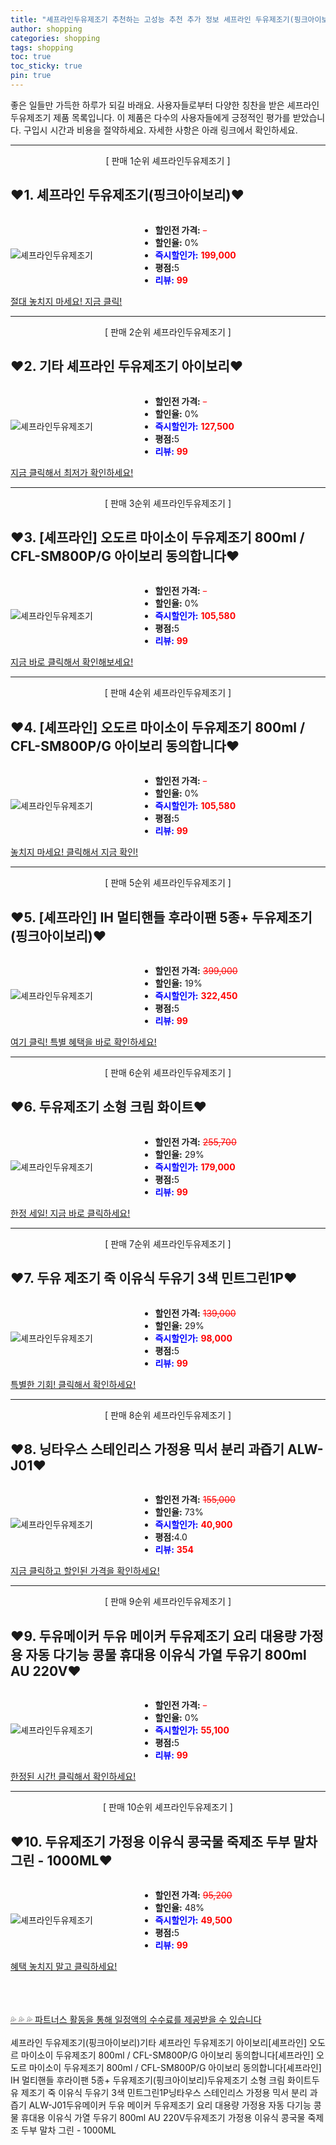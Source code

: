 ```yaml
---
title: "셰프라인두유제조기 추천하는 고성능 추천 추가 정보 셰프라인 두유제조기(핑크아이보리)"
author: shopping
categories: shopping
tags: shopping
toc: true
toc_sticky: true
pin: true
---
```

좋은 일들만 가득한 하루가 되길 바래요. 사용자들로부터 다양한 칭찬을 받은 셰프라인두유제조기 제품 목록입니다. 이 제품은 다수의 사용자들에게 긍정적인 평가를 받았습니다. 구입시 시간과 비용을 절약하세요. 자세한 사항은 아래 링크에서 확인하세요.

---
<p class="toplist" style="margin: 0 auto; display: block; width: fit-content;">[ 판매 1순위 셰프라인두유제조기 ]</p>

<h2><strong>❤️1. 셰프라인 두유제조기(핑크아이보리)❤️</strong></h2>

<div style="display: flex; align-items: center;">
    <div style="flex: 0.4;">
        <img src="https://thumbnail8.coupangcdn.com/thumbnails/remote/230x230ex/image/vendor_inventory/a62e/294e1e52489c390446eecffec5c7466e07e4f6c3faffe247c0e4c57d1872.jpg" alt="셰프라인두유제조기" style="max-width: 100%;">
    </div>
    <div style="flex: 0.6; margin-left: 10px;">
        <ul>
            <li><strong>할인전 가격:</strong> <del style="color: red;">-</del></li>
            <li><strong>할인율:</strong> 0%</li>
            <li><span style='color:blue'><strong>즉시할인가:</strong></span> <span style='color:red'><strong>199,000</strong></span></li>
            <li><strong>평점:</strong>5</li>
            <li><span style='color:blue'><strong>리뷰:</strong></span> <span style='color:red'><strong>99</strong></span></li>
        </ul>
    </div>
</div>
<div class="center">
    <a href="https://William4Davisa.github.io?lptag=AF9450613&subid=githubio&pageKey=7910836588&traceid=V0-153&itemId=21705566660&vendorItemId=88755015743" class="myButton">
        절대 놓치지 마세요! 지금 클릭!
    </a>
</div>


---
<p class="toplist" style="margin: 0 auto; display: block; width: fit-content;">[ 판매 2순위 셰프라인두유제조기 ]</p>

<h2><strong>❤️2. 기타 셰프라인 두유제조기 아이보리❤️</strong></h2>

<div style="display: flex; align-items: center;">
    <div style="flex: 0.4;">
        <img src="https://thumbnail6.coupangcdn.com/thumbnails/remote/230x230ex/image/vendor_inventory/9ff1/911c0290f66f7c32654efbe2f0ae0bc4d25f4e4a2bd2e69cf077b3827f52.jpg" alt="셰프라인두유제조기" style="max-width: 100%;">
    </div>
    <div style="flex: 0.6; margin-left: 10px;">
        <ul>
            <li><strong>할인전 가격:</strong> <del style="color: red;">-</del></li>
            <li><strong>할인율:</strong> 0%</li>
            <li><span style='color:blue'><strong>즉시할인가:</strong></span> <span style='color:red'><strong>127,500</strong></span></li>
            <li><strong>평점:</strong>5</li>
            <li><span style='color:blue'><strong>리뷰:</strong></span> <span style='color:red'><strong>99</strong></span></li>
        </ul>
    </div>
</div>
<div class="center">
    <a href="https://William4Davisa.github.io?lptag=AF9450613&subid=githubio&pageKey=8129434557&traceid=V0-153&itemId=23084192317&vendorItemId=90117673220" class="myButton">
        지금 클릭해서 최저가 확인하세요!
    </a>
</div>


---
<p class="toplist" style="margin: 0 auto; display: block; width: fit-content;">[ 판매 3순위 셰프라인두유제조기 ]</p>

<h2><strong>❤️3. [셰프라인] 오도르 마이소이 두유제조기 800ml / CFL-SM800P/G 아이보리 동의합니다❤️</strong></h2>

<div style="display: flex; align-items: center;">
    <div style="flex: 0.4;">
        <img src="https://thumbnail8.coupangcdn.com/thumbnails/remote/230x230ex/image/vendor_inventory/50c7/4807b8575d69a21b032b2bc7cfada0ab9b8f557d9e76a3a7fcd4035e4333.jpg" alt="셰프라인두유제조기" style="max-width: 100%;">
    </div>
    <div style="flex: 0.6; margin-left: 10px;">
        <ul>
            <li><strong>할인전 가격:</strong> <del style="color: red;">-</del></li>
            <li><strong>할인율:</strong> 0%</li>
            <li><span style='color:blue'><strong>즉시할인가:</strong></span> <span style='color:red'><strong>105,580</strong></span></li>
            <li><strong>평점:</strong>5</li>
            <li><span style='color:blue'><strong>리뷰:</strong></span> <span style='color:red'><strong>99</strong></span></li>
        </ul>
    </div>
</div>
<div class="center">
    <a href="https://William4Davisa.github.io?lptag=AF9450613&subid=githubio&pageKey=8202184806&traceid=V0-153&itemId=23516521838&vendorItemId=90542909364" class="myButton">
        지금 바로 클릭해서 확인해보세요!
    </a>
</div>


---
<p class="toplist" style="margin: 0 auto; display: block; width: fit-content;">[ 판매 4순위 셰프라인두유제조기 ]</p>

<h2><strong>❤️4. [셰프라인] 오도르 마이소이 두유제조기 800ml / CFL-SM800P/G 아이보리 동의합니다❤️</strong></h2>

<div style="display: flex; align-items: center;">
    <div style="flex: 0.4;">
        <img src="https://thumbnail8.coupangcdn.com/thumbnails/remote/230x230ex/image/vendor_inventory/50c7/4807b8575d69a21b032b2bc7cfada0ab9b8f557d9e76a3a7fcd4035e4333.jpg" alt="셰프라인두유제조기" style="max-width: 100%;">
    </div>
    <div style="flex: 0.6; margin-left: 10px;">
        <ul>
            <li><strong>할인전 가격:</strong> <del style="color: red;">-</del></li>
            <li><strong>할인율:</strong> 0%</li>
            <li><span style='color:blue'><strong>즉시할인가:</strong></span> <span style='color:red'><strong>105,580</strong></span></li>
            <li><strong>평점:</strong>5</li>
            <li><span style='color:blue'><strong>리뷰:</strong></span> <span style='color:red'><strong>99</strong></span></li>
        </ul>
    </div>
</div>
<div class="center">
    <a href="https://William4Davisa.github.io?lptag=AF9450613&subid=githubio&pageKey=8202185265&traceid=V0-153&itemId=23516525344&vendorItemId=90542912663" class="myButton">
        놓치지 마세요! 클릭해서 지금 확인!
    </a>
</div>


---
<p class="toplist" style="margin: 0 auto; display: block; width: fit-content;">[ 판매 5순위 셰프라인두유제조기 ]</p>

<h2><strong>❤️5. [셰프라인] IH 멀티핸들 후라이팬 5종+ 두유제조기(핑크아이보리)❤️</strong></h2>

<div style="display: flex; align-items: center;">
    <div style="flex: 0.4;">
        <img src="https://thumbnail7.coupangcdn.com/thumbnails/remote/230x230ex/image/vendor_inventory/fbac/06a3e3ca432ba6865da48b2f2a4367487ab6859d5d25f1de454dfc53406b.jpg" alt="셰프라인두유제조기" style="max-width: 100%;">
    </div>
    <div style="flex: 0.6; margin-left: 10px;">
        <ul>
            <li><strong>할인전 가격:</strong> <del style="color: red;">399,000</del></li>
            <li><strong>할인율:</strong> 19%</li>
            <li><span style='color:blue'><strong>즉시할인가:</strong></span> <span style='color:red'><strong>322,450</strong></span></li>
            <li><strong>평점:</strong>5</li>
            <li><span style='color:blue'><strong>리뷰:</strong></span> <span style='color:red'><strong>99</strong></span></li>
        </ul>
    </div>
</div>
<div class="center">
    <a href="https://William4Davisa.github.io?lptag=AF9450613&subid=githubio&pageKey=7953187162&traceid=V0-153&itemId=21962508414&vendorItemId=89010259300" class="myButton">
        여기 클릭! 특별 혜택을 바로 확인하세요!
    </a>
</div>


---
<p class="toplist" style="margin: 0 auto; display: block; width: fit-content;">[ 판매 6순위 셰프라인두유제조기 ]</p>

<h2><strong>❤️6. 두유제조기 소형 크림 화이트❤️</strong></h2>

<div style="display: flex; align-items: center;">
    <div style="flex: 0.4;">
        <img src="https://thumbnail6.coupangcdn.com/thumbnails/remote/230x230ex/image/vendor_inventory/2f3b/ff3a8efc965381b3685d0ec85a9952fe2426501fa1351aea8599323c8f6a.jpg" alt="셰프라인두유제조기" style="max-width: 100%;">
    </div>
    <div style="flex: 0.6; margin-left: 10px;">
        <ul>
            <li><strong>할인전 가격:</strong> <del style="color: red;">255,700</del></li>
            <li><strong>할인율:</strong> 29%</li>
            <li><span style='color:blue'><strong>즉시할인가:</strong></span> <span style='color:red'><strong>179,000</strong></span></li>
            <li><strong>평점:</strong>5</li>
            <li><span style='color:blue'><strong>리뷰:</strong></span> <span style='color:red'><strong>99</strong></span></li>
        </ul>
    </div>
</div>
<div class="center">
    <a href="https://William4Davisa.github.io?lptag=AF9450613&subid=githubio&pageKey=8186111467&traceid=V0-153&itemId=23411080695&vendorItemId=90438169264" class="myButton">
        한정 세일! 지금 바로 클릭하세요!
    </a>
</div>


---
<p class="toplist" style="margin: 0 auto; display: block; width: fit-content;">[ 판매 7순위 셰프라인두유제조기 ]</p>

<h2><strong>❤️7. 두유 제조기 죽 이유식 두유기 3색 민트그린1P❤️</strong></h2>

<div style="display: flex; align-items: center;">
    <div style="flex: 0.4;">
        <img src="https://thumbnail10.coupangcdn.com/thumbnails/remote/230x230ex/image/vendor_inventory/a02e/3322a0bb9f3fcd6e9b3ab0dd612b230233ad351e43ebd722b52e60aca031.jpg" alt="셰프라인두유제조기" style="max-width: 100%;">
    </div>
    <div style="flex: 0.6; margin-left: 10px;">
        <ul>
            <li><strong>할인전 가격:</strong> <del style="color: red;">139,000</del></li>
            <li><strong>할인율:</strong> 29%</li>
            <li><span style='color:blue'><strong>즉시할인가:</strong></span> <span style='color:red'><strong>98,000</strong></span></li>
            <li><strong>평점:</strong>5</li>
            <li><span style='color:blue'><strong>리뷰:</strong></span> <span style='color:red'><strong>99</strong></span></li>
        </ul>
    </div>
</div>
<div class="center">
    <a href="https://William4Davisa.github.io?lptag=AF9450613&subid=githubio&pageKey=8179690607&traceid=V0-153&itemId=23382147429&vendorItemId=90573641729" class="myButton">
        특별한 기회! 클릭해서 확인하세요!
    </a>
</div>


---
<p class="toplist" style="margin: 0 auto; display: block; width: fit-content;">[ 판매 8순위 셰프라인두유제조기 ]</p>

<h2><strong>❤️8. 닝타우스 스테인리스 가정용 믹서 분리 과즙기 ALW-J01❤️</strong></h2>

<div style="display: flex; align-items: center;">
    <div style="flex: 0.4;">
        <img src="https://thumbnail10.coupangcdn.com/thumbnails/remote/230x230ex/image/vendor_inventory/27b7/f5ea63033f9d0a70e76366cbb9dc823ca3e345972126af993f142030e219.jpg" alt="셰프라인두유제조기" style="max-width: 100%;">
    </div>
    <div style="flex: 0.6; margin-left: 10px;">
        <ul>
            <li><strong>할인전 가격:</strong> <del style="color: red;">155,000</del></li>
            <li><strong>할인율:</strong> 73%</li>
            <li><span style='color:blue'><strong>즉시할인가:</strong></span> <span style='color:red'><strong>40,900</strong></span></li>
            <li><strong>평점:</strong>4.0</li>
            <li><span style='color:blue'><strong>리뷰:</strong></span> <span style='color:red'><strong>354</strong></span></li>
        </ul>
    </div>
</div>
<div class="center">
    <a href="https://William4Davisa.github.io?lptag=AF9450613&subid=githubio&pageKey=6627150673&traceid=V0-153&itemId=15093009409&vendorItemId=90721085851" class="myButton">
        지금 클릭하고 할인된 가격을 확인하세요!
    </a>
</div>


---
<p class="toplist" style="margin: 0 auto; display: block; width: fit-content;">[ 판매 9순위 셰프라인두유제조기 ]</p>

<h2><strong>❤️9. 두유메이커 두유 메이커 두유제조기 요리 대용량 가정용 자동 다기능 콩물 휴대용 이유식 가열 두유기 800ml AU 220V❤️</strong></h2>

<div style="display: flex; align-items: center;">
    <div style="flex: 0.4;">
        <img src="https://thumbnail6.coupangcdn.com/thumbnails/remote/230x230ex/image/vendor_inventory/63e5/e02143d5fd825ac80ac5d5e445b210e36ad0f51e127870140072ae32faac.jpg" alt="셰프라인두유제조기" style="max-width: 100%;">
    </div>
    <div style="flex: 0.6; margin-left: 10px;">
        <ul>
            <li><strong>할인전 가격:</strong> <del style="color: red;">-</del></li>
            <li><strong>할인율:</strong> 0%</li>
            <li><span style='color:blue'><strong>즉시할인가:</strong></span> <span style='color:red'><strong>55,100</strong></span></li>
            <li><strong>평점:</strong>5</li>
            <li><span style='color:blue'><strong>리뷰:</strong></span> <span style='color:red'><strong>99</strong></span></li>
        </ul>
    </div>
</div>
<div class="center">
    <a href="https://William4Davisa.github.io?lptag=AF9450613&subid=githubio&pageKey=8199775546&traceid=V0-153&itemId=23500560434&vendorItemId=90654671778" class="myButton">
        한정된 시간! 클릭해서 확인하세요!
    </a>
</div>


---
<p class="toplist" style="margin: 0 auto; display: block; width: fit-content;">[ 판매 10순위 셰프라인두유제조기 ]</p>

<h2><strong>❤️10. 두유제조기 가정용 이유식 콩국물 죽제조 두부 말차 그린 - 1000ML❤️</strong></h2>

<div style="display: flex; align-items: center;">
    <div style="flex: 0.4;">
        <img src="https://thumbnail7.coupangcdn.com/thumbnails/remote/230x230ex/image/vendor_inventory/1bad/dd99a6920603d15dab47e8304b7d6c5ac0b80dc4dce8072545d9a90b7f88.jpg" alt="셰프라인두유제조기" style="max-width: 100%;">
    </div>
    <div style="flex: 0.6; margin-left: 10px;">
        <ul>
            <li><strong>할인전 가격:</strong> <del style="color: red;">95,200</del></li>
            <li><strong>할인율:</strong> 48%</li>
            <li><span style='color:blue'><strong>즉시할인가:</strong></span> <span style='color:red'><strong>49,500</strong></span></li>
            <li><strong>평점:</strong>5</li>
            <li><span style='color:blue'><strong>리뷰:</strong></span> <span style='color:red'><strong>99</strong></span></li>
        </ul>
    </div>
</div>
<div class="center">
    <a href="https://William4Davisa.github.io?lptag=AF9450613&subid=githubio&pageKey=8170187073&traceid=V0-153&itemId=23330945000&vendorItemId=90362612770" class="myButton">
        혜택 놓치지 말고 클릭하세요!
    </a>
</div>

<br><br><br>[💦 💦 💦 파트너스 활동을 통해 일정액의 수수료를 제공받을 수 있습니다](https://link.coupang.com/a/bcpT2c)<br><br>셰프라인 두유제조기(핑크아이보리)기타 셰프라인 두유제조기 아이보리[셰프라인] 오도르 마이소이 두유제조기 800ml / CFL-SM800P/G 아이보리 동의합니다[셰프라인] 오도르 마이소이 두유제조기 800ml / CFL-SM800P/G 아이보리 동의합니다[셰프라인] IH 멀티핸들 후라이팬 5종+ 두유제조기(핑크아이보리)두유제조기 소형 크림 화이트두유 제조기 죽 이유식 두유기 3색 민트그린1P닝타우스 스테인리스 가정용 믹서 분리 과즙기 ALW-J01두유메이커 두유 메이커 두유제조기 요리 대용량 가정용 자동 다기능 콩물 휴대용 이유식 가열 두유기 800ml AU 220V두유제조기 가정용 이유식 콩국물 죽제조 두부 말차 그린 - 1000ML